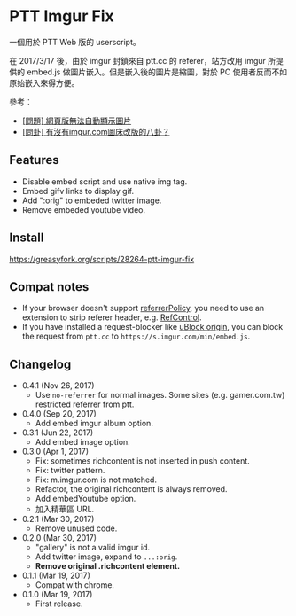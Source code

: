 PTT Imgur Fix
=============

一個用於 PTT Web 版的 userscript。

在 2017/3/17 後，由於 imgur 封鎖來自 ptt.cc 的 referer，站方改用 imgur 所提供的 embed.js 做圖片嵌入。但是嵌入後的圖片是縮圖，對於 PC 使用者反而不如原始嵌入來得方便。

參考︰

* [\[問題\] 網頁版無法自動顯示圖片](https://www.ptt.cc/bbs/SYSOP/M.1489712949.A.B8D.html)
* [\[問卦\] 有沒有imgur.com圖床改版的八卦？](https://www.ptt.cc/bbs/Gossiping/M.1489752429.A.C08.html)

Features
--------
* Disable embed script and use native img tag.
* Embed gifv links to display gif.
* Add ":orig" to embeded twitter image.
* Remove embeded youtube video.

Install
-------
<https://greasyfork.org/scripts/28264-ptt-imgur-fix>

Compat notes
------------
* If your browser doesn't support [referrerPolicy](https://developer.mozilla.org/en-US/docs/Web/API/HTMLImageElement/referrerPolicy), you need to use an extension to strip referer header, e.g. [RefControl](https://addons.mozilla.org/firefox/addon/refcontrol/).
* If you have installed a request-blocker like [uBlock origin](https://addons.mozilla.org/zh-tw/firefox/addon/ublock-origin/), you can block the request from `ptt.cc` to `https://s.imgur.com/min/embed.js`.

Changelog
---------
* 0.4.1 (Nov 26, 2017)
	- Use `no-referrer` for normal images. Some sites (e.g. gamer.com.tw) restricted referrer from ptt.
* 0.4.0 (Sep 20, 2017)
	- Add embed imgur album option.
* 0.3.1 (Jun 22, 2017)
	- Add embed image option.
* 0.3.0 (Apr 1, 2017)
	- Fix: sometimes richcontent is not inserted in push content.
	- Fix: twitter pattern.
	- Fix: m.imgur.com is not matched.
	- Refactor, the original richcontent is always removed.
	- Add embedYoutube option.
	- 加入精華區 URL.
* 0.2.1 (Mar 30, 2017)
	- Remove unused code.
* 0.2.0 (Mar 30, 2017)
	- "gallery" is not a valid imgur id.
	- Add twitter image, expand to `...:orig`.
	- **Remove original .richcontent element.**
* 0.1.1 (Mar 19, 2017)
	- Compat with chrome.
* 0.1.0 (Mar 19, 2017)
	- First release.
